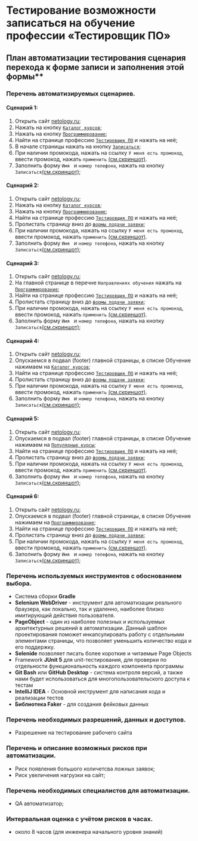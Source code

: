 # Тестирование возможности записаться на обучение профессии «Тестировщик ПО»

## План автоматизации тестирования сценария перехода к форме записи и заполнения этой формы**

### Перечень автоматизируемых сценариев.

#### Сценарий 1: 
1. Открыть сайт [netology.ru](https://netology.ru/);
2. Нажать на кнопку [`Каталог курсов`](https://github.com/NikitaBez/HW10_FinalTask/blob/9e2868f109f28f106c1314efeb09896a8de756d8/screenshots/script%201,%20action%202.png);
3. Нажать на кнопку [`Программирование`](https://github.com/NikitaBez/HW10_FinalTask/blob/9e2868f109f28f106c1314efeb09896a8de756d8/screenshots/script%201,%20action%203.png);
4. Найти на странице профессию [`Тестировщик ПО`](https://github.com/NikitaBez/HW10_FinalTask/blob/9e2868f109f28f106c1314efeb09896a8de756d8/screenshots/script%201,%20action%204.png) и нажать на неё;
5. В начале страницы нажать на кнопку [`Записаться`](https://github.com/NikitaBez/HW10_FinalTask/blob/9e2868f109f28f106c1314efeb09896a8de756d8/screenshots/script%201,%20action%205.png);
6. При наличии промокода, нажать на ссылку `У меня есть промокод`, ввести промокод, нажать `применить` [(см.скриншот)](https://github.com/NikitaBez/HW10_FinalTask/blob/ded5158b3ab8c334ab0ba9e0d82beb681f58343d/screenshots/script%201,%20action%206%20&%207.png).
7. Заполнить форму `Имя ` и `номер телефона`, нажать на кнопку `Записаться`[(см.скриншот)](https://github.com/NikitaBez/HW10_FinalTask/blob/ded5158b3ab8c334ab0ba9e0d82beb681f58343d/screenshots/script%201,%20action%206%20&%207.png);

#### Сценарий 2: 
1. Открыть сайт [netology.ru](https://netology.ru/);
2. Нажать на кнопку [`Каталог курсов`](https://github.com/NikitaBez/HW10_FinalTask/blob/9e2868f109f28f106c1314efeb09896a8de756d8/screenshots/script%201,%20action%202.png);
3. Нажать на кнопку [`Программирование`](https://github.com/NikitaBez/HW10_FinalTask/blob/9e2868f109f28f106c1314efeb09896a8de756d8/screenshots/script%201,%20action%203.png);
4. Найти на странице профессию [`Тестировщик ПО`](https://github.com/NikitaBez/HW10_FinalTask/blob/9e2868f109f28f106c1314efeb09896a8de756d8/screenshots/script%201,%20action%204.png) и нажать на неё;
5. Пролистать страницу вниз до [`формы подачи заявки`](https://github.com/NikitaBez/HW10_FinalTask/blob/e09a2f21e34e068d2ff3acbb7345643631983274/screenshots/script%202,%20action%205.png);
6. При наличии промокода, нажать на ссылку `У меня есть промокод`, ввести промокод, нажать `применить` [(см.скриншот)](https://github.com/NikitaBez/HW10_FinalTask/blob/ded5158b3ab8c334ab0ba9e0d82beb681f58343d/screenshots/script%201,%20action%206%20&%207.png).
7. Заполнить форму `Имя ` и `номер телефона`, нажать на кнопку `Записаться`[(см.скриншот)](https://github.com/NikitaBez/HW10_FinalTask/blob/ded5158b3ab8c334ab0ba9e0d82beb681f58343d/screenshots/script%201,%20action%206%20&%207.png);

#### Сценарий 3: 
1. Открыть сайт [netology.ru](https://netology.ru/);
2. На главной странице в перечне `Направлениях обучения` нажать на [`Программирование`](https://github.com/NikitaBez/HW10_FinalTask/blob/000ce5083df44b5b7885ac27874d2ad30c24a9f0/screenshots/script%203,%20action%202.png);
3. Найти на странице профессию [`Тестировщик ПО`](https://github.com/NikitaBez/HW10_FinalTask/blob/9e2868f109f28f106c1314efeb09896a8de756d8/screenshots/script%201,%20action%204.png) и нажать на неё;
4. Пролистать страницу вниз до [`формы подачи заявки`](https://github.com/NikitaBez/HW10_FinalTask/blob/e09a2f21e34e068d2ff3acbb7345643631983274/screenshots/script%202,%20action%205.png);
5. При наличии промокода, нажать на ссылку `У меня есть промокод`, ввести промокод, нажать `применить` [(см.скриншот)](https://github.com/NikitaBez/HW10_FinalTask/blob/ded5158b3ab8c334ab0ba9e0d82beb681f58343d/screenshots/script%201,%20action%206%20&%207.png).
6. Заполнить форму `Имя ` и `номер телефона`, нажать на кнопку `Записаться`[(см.скриншот)](https://github.com/NikitaBez/HW10_FinalTask/blob/ded5158b3ab8c334ab0ba9e0d82beb681f58343d/screenshots/script%201,%20action%206%20&%207.png);

#### Сценарий 4: 
1. Открыть сайт [netology.ru](https://netology.ru/);
2. Опускаемся в подвал (footer) главной страницы, в списке Обучение нажимаем на [`Каталог курсов`](https://github.com/NikitaBez/HW10_FinalTask/blob/6a6e7be326fbe5b6aabfa0766adfccea8aa765fe/screenshots/script%204,%20action%202.png);
3. Найти на странице профессию [`Тестировщик ПО`](https://github.com/NikitaBez/HW10_FinalTask/blob/9e2868f109f28f106c1314efeb09896a8de756d8/screenshots/script%201,%20action%204.png) и нажать на неё;
4. Пролистать страницу вниз до [`формы подачи заявки`](https://github.com/NikitaBez/HW10_FinalTask/blob/e09a2f21e34e068d2ff3acbb7345643631983274/screenshots/script%202,%20action%205.png);
5. При наличии промокода, нажать на ссылку `У меня есть промокод`, ввести промокод, нажать `применить` [(см.скриншот)](https://github.com/NikitaBez/HW10_FinalTask/blob/ded5158b3ab8c334ab0ba9e0d82beb681f58343d/screenshots/script%201,%20action%206%20&%207.png).
6. Заполнить форму `Имя ` и `номер телефона`, нажать на кнопку `Записаться`[(см.скриншот)](https://github.com/NikitaBez/HW10_FinalTask/blob/ded5158b3ab8c334ab0ba9e0d82beb681f58343d/screenshots/script%201,%20action%206%20&%207.png);

#### Сценарий 5: 
1. Открыть сайт [netology.ru](https://netology.ru/);
2. Опускаемся в подвал (footer) главной страницы, в списке Обучение нажимаем на [`Популярные курсы`](https://github.com/NikitaBez/HW10_FinalTask/blob/6a6e7be326fbe5b6aabfa0766adfccea8aa765fe/screenshots/script%205%20action%202.png);
3. Найти на странице профессию [`Тестировщик ПО`](https://github.com/NikitaBez/HW10_FinalTask/blob/9e2868f109f28f106c1314efeb09896a8de756d8/screenshots/script%201,%20action%204.png) и нажать на неё;
4. Пролистать страницу вниз до [`формы подачи заявки`](https://github.com/NikitaBez/HW10_FinalTask/blob/e09a2f21e34e068d2ff3acbb7345643631983274/screenshots/script%202,%20action%205.png);
5. При наличии промокода, нажать на ссылку `У меня есть промокод`, ввести промокод, нажать `применить` [(см.скриншот)](https://github.com/NikitaBez/HW10_FinalTask/blob/ded5158b3ab8c334ab0ba9e0d82beb681f58343d/screenshots/script%201,%20action%206%20&%207.png).
6. Заполнить форму `Имя ` и `номер телефона`, нажать на кнопку `Записаться`[(см.скриншот)](https://github.com/NikitaBez/HW10_FinalTask/blob/ded5158b3ab8c334ab0ba9e0d82beb681f58343d/screenshots/script%201,%20action%206%20&%207.png);

#### Сценарий 6: 
1. Открыть сайт [netology.ru](https://netology.ru/);
2. Опускаемся в подвал (footer) главной страницы, в списке Обучение нажимаем на [`Программирование`](https://github.com/NikitaBez/HW10_FinalTask/blob/6a6e7be326fbe5b6aabfa0766adfccea8aa765fe/screenshots/script%206%20action%202.png);
3. Найти на странице профессию [`Тестировщик ПО`](https://github.com/NikitaBez/HW10_FinalTask/blob/9e2868f109f28f106c1314efeb09896a8de756d8/screenshots/script%201,%20action%204.png) и нажать на неё;
4. Пролистать страницу вниз до [`формы подачи заявки`](https://github.com/NikitaBez/HW10_FinalTask/blob/e09a2f21e34e068d2ff3acbb7345643631983274/screenshots/script%202,%20action%205.png);
5. При наличии промокода, нажать на ссылку `У меня есть промокод`, ввести промокод, нажать `применить` [(см.скриншот)](https://github.com/NikitaBez/HW10_FinalTask/blob/ded5158b3ab8c334ab0ba9e0d82beb681f58343d/screenshots/script%201,%20action%206%20&%207.png).
6. Заполнить форму `Имя ` и `номер телефона`, нажать на кнопку `Записаться`[(см.скриншот)](https://github.com/NikitaBez/HW10_FinalTask/blob/ded5158b3ab8c334ab0ba9e0d82beb681f58343d/screenshots/script%201,%20action%206%20&%207.png);

### Перечень используемых инструментов с обоснованием выбора.

- Система сборки **Gradle**
- **Selenium WebDriver** -  инструмент для автоматизации реального браузера, как локально, так и удаленно, наиболее близко имитирующий действия пользователя. 
- **PageObject** - один из наиболее полезных и используемых архитектурных решений в автоматизации. Данный шаблон проектирования поможет инкапсулировать работу с отдельными элементами страницы, что позволяет уменьшить количество кода и его поддержку. 
- **Selenide** позволяет писать более короткие и читаемые Page Objects
- Framework **JUnit 5** для  unit-тестирования, для проверки по отдельности функциональность каждого компонента программы
- **Git Bash** или **GitHub Desktop** - система контроля версий, а также нами будет использоваться для многопользовательского доступа к тестам
- **IntelliJ IDEA** - Основной инструмент для написания кода и реализации тестов
- **Библиотека Faker** - для создания фейковых данных

### Перечень необходимых разрешений, данных и доступов.

- Разрешение на тестирование рабочего сайта

### Перечень и описание возможных рисков при автоматизации.

- Риск появления большого количетсва ложных заявок;
- Риск увеличения нагрузки на сайт;

### Перечень необходимых специалистов для автоматизации.

- QA автоматизатор;

### Интервальная оценка с учётом рисков в часах.

- около 8 часов (для инженера начального уровня знаний)
